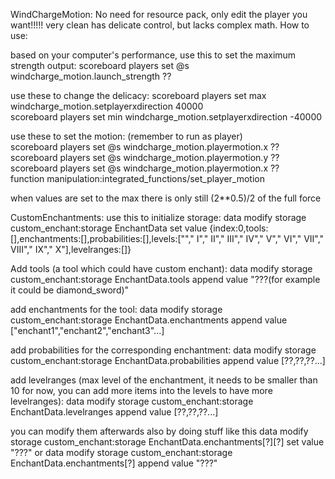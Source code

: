 WindChargeMotion: 
No need for resource pack, only edit the player you want!!!!! very clean has delicate control, but lacks complex math. How to use: 

based on your computer's performance, use this to set the maximum strength output:
scoreboard players set @s windcharge_motion.launch_strength ?? 

use these to change the delicacy:
scoreboard players set max windcharge_motion.setplayerxdirection 40000       
scoreboard players set min windcharge_motion.setplayerxdirection -40000      



use these to set the motion: (remember to run as player)       
scoreboard players set @s windcharge_motion.playermotion.x ??        
scoreboard players set @s windcharge_motion.playermotion.y ??      
scoreboard players set @s windcharge_motion.playermotion.x ??      
function manipulation:integrated_functions/set_player_motion

when values are set to the max there is only still (2**0.5)/2 of the full force

CustomEnchantments:
use this to initialize storage:
data modify storage custom_enchant:storage EnchantData set value {index:0,tools:[],enchantments:[],probabilities:[],levels:[""," I"," II"," III"," IV"," V"," VI","  VII"," VIII"," IX"," X"],levelranges:[]} 

Add tools (a tool which could have custom enchant):
data modify storage custom_enchant:storage EnchantData.tools append value "???(for example it could be diamond_sword)"

add enchantments for the tool:
data modify storage custom_enchant:storage EnchantData.enchantments append value ["enchant1","enchant2","enchant3"...]

add probabilities for the corresponding enchantment:
data modify storage custom_enchant:storage EnchantData.probabilities append value [??,??,??...]

add levelranges (max level of the enchantment, it needs to be smaller than 10 for now, you can add more items into the levels to have more levelranges):
data modify storage custom_enchant:storage EnchantData.levelranges append value [??,??,??...]

you can modify them afterwards also by doing stuff like this 
data modify storage custom_enchant:storage EnchantData.enchantments[?][?] set value "???"
or 
data modify storage custom_enchant:storage EnchantData.enchantments[?] append value "???"
